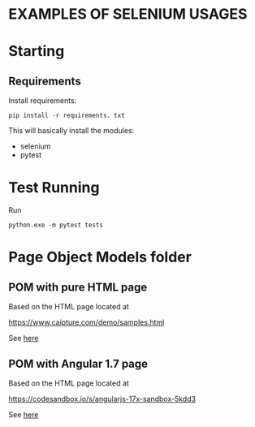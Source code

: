 EXAMPLES OF SELENIUM USAGES
=====
# Starting
## Requirements
Install requirements:

    pip install -r requirements. txt 

This will basically install the modules:
* selenium
* pytest

# Test Running
Run 

    python.exe -m pytest tests

# Page Object Models folder
## POM with pure HTML page
Based on the HTML page located at 

https://www.caipture.com/demo/samples.html

See [here](pom/caipture_com_demo_samples.py)

## POM with Angular 1.7 page
Based on the HTML page located at 

https://codesandbox.io/s/angularjs-17x-sandbox-5kdd3

See [here](pom/codesandbox.py)


